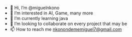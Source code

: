 - 👋 Hi, I’m @miguelnkono
- 👀 I’m interested in AI, Game, many more
- 🌱 I’m currently learning java
- 💞️ I’m looking to collaborate on every project that may be
- 📫 How to reach me nkonondememiguel7@gmail.com

<!---
miguelnkono/miguelnkono is a ✨ special ✨ repository because its `README.md` (this file) appears on your GitHub profile.
You can click the Preview link to take a look at your changes.
--->
